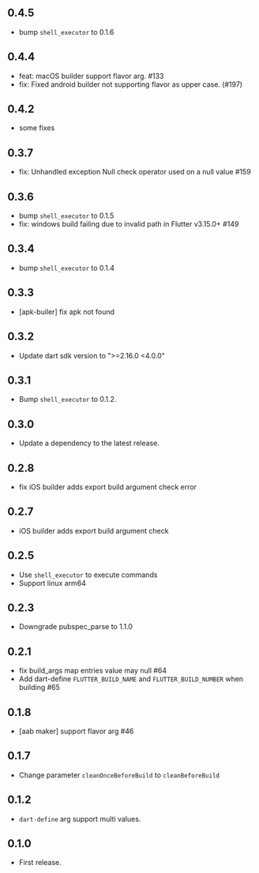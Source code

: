 ## 0.4.5

* bump `shell_executor` to 0.1.6

## 0.4.4

* feat: macOS builder support flavor arg. #133
* fix: Fixed android builder not supporting flavor as upper case. (#197)

## 0.4.2

* some fixes

## 0.3.7

* fix: Unhandled exception Null check operator used on a null value #159

## 0.3.6

* bump `shell_executor` to 0.1.5
* fix: windows build failing due to invalid path in Flutter v3.15.0+ #149

## 0.3.4

* bump `shell_executor` to 0.1.4

## 0.3.3

* [apk-builer] fix apk not found 

## 0.3.2

* Update dart sdk version to ">=2.16.0 <4.0.0"

## 0.3.1

* Bump `shell_executor` to 0.1.2.

## 0.3.0

* Update a dependency to the latest release.

## 0.2.8

* fix iOS builder adds export build argument check error

## 0.2.7

* iOS builder adds export build argument check

## 0.2.5

* Use `shell_executor` to execute commands
* Support linux arm64

## 0.2.3

* Downgrade pubspec_parse to 1.1.0

## 0.2.1

* fix build_args map entries value may null #64
* Add dart-define `FLUTTER_BUILD_NAME` and `FLUTTER_BUILD_NUMBER` when building #65

## 0.1.8

* [aab maker] support flavor arg #46

## 0.1.7

* Change parameter `cleanOnceBeforeBuild` to `cleanBeforeBuild`

## 0.1.2

* `dart-define` arg support multi values.

## 0.1.0

* First release.
